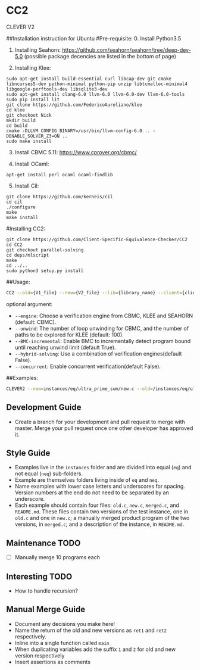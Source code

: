 # CC2
CLEVER V2

##Installation instruction for Ubuntu
#Pre-requisite:
0. Install Python3.5

1. Installing Seahorn: https://github.com/seahorn/seahorn/tree/deep-dev-5.0 (possible package decencies are listed in 
the bottom of page)

2.  Installing Klee:
```
sudo apt-get install build-essential curl libcap-dev git cmake libncurses5-dev python-minimal python-pip unzip libtcmalloc-minimal4 libgoogle-perftools-dev libsqlite3-dev
sudo apt-get install clang-6.0 llvm-6.0 llvm-6.0-dev llvm-6.0-tools
sudo pip install lit
git clone https://github.com/FedericoAureliano/klee
cd klee
git checkout Nick
mkdir build
cd build
cmake -DLLVM_CONFIG_BINARY=/usr/bin/llvm-config-6.0 .. -DENABLE_SOLVER_Z3=ON ..
sudo make install
```

3. Install CBMC 5.11: https://www.cprover.org/cbmc/

4. Install OCaml:
```
apt-get install perl ocaml ocaml-findlib
```

5. Install Cil: 
```
git clone https://github.com/kerneis/cil
cd cil
./configure
make
make install
```


#Installing CC2:
```
git clone https://github.com/Client-Specific-Equivalence-Checker/CC2
cd CC2
git checkout parallel-solving
cd deps/mlscript
make 
cd ../..
sudo python3 setup.py install
```


##Usage:
```bash
CC2 --old={V1_file} --new={V2_file} --lib={library_name} --client={client_name}
```
optional argument:
- `--engine`: Choose a verification engine from CBMC, KLEE and SEAHORN (default: CBMC).
- `--unwind`: The number of loop unwinding for CBMC, and the number of paths to be explored for KLEE (default: 100). 
- `--BMC-incremental`: Enable BMC to incrementally detect program bound until reaching unwind limit (default True).
- `--hybrid-solving`: Use a combination of verification engines(default False).
- `--concurrent`: Enable concurrent verification(default False).

##Examples:
```bash
CLEVER2 --new=instances/eq/ultra_prime_sum/new.c --old=/instances/eq/ultra_prime_sum/old.c --lib=lib --client=client --engine=CBMC --unwind=20 --concurrent=True --hybrid-solving=True 
```

## Development Guide
- Create a branch for your development and pull request to merge with master. Merge your pull request once one other developer has approved it.

## Style Guide
- Examples live in the ```instances``` folder and are divided into equal (```eq```) and not equal (```neq```) sub-folders.
- Example are themselves folders living inside of ```eq``` and ```neq```.
- Name examples with lower case letters and underscores for spacing. Version numbers at the end do not need to be separated by an underscore.
- Each example should contain four files: ```old.c```, ```new.c```, ```merged.c```, and ```README.md```. These files contain two versions of the test instance, one in ```old.c``` and one in ```new.c```; a manually merged product program of the two versions, in ```merged.c```; and a description of the instance, in ```README.md```. 

## Maintenance TODO
- [ ] Manually merge 10 programs each

## Interesting TODO
- How to handle recursion?

## Manual Merge Guide
- Document any decisions you make here!
- Name the return of the old and new versions as ```ret1``` and ```ret2``` respectively.
- Inline into a single function called ```main```
- When duplicating variables add the suffix ```1``` and ```2``` for old and new version respectively
- Insert assertions as comments